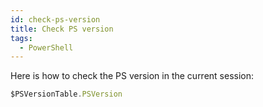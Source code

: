 ```yaml
---
id: check-ps-version
title: Check PS version
tags:
  - PowerShell
---
```


Here is how to check the PS version in the current session:

``` jsx title="PowerShell"
$PSVersionTable.PSVersion
```
